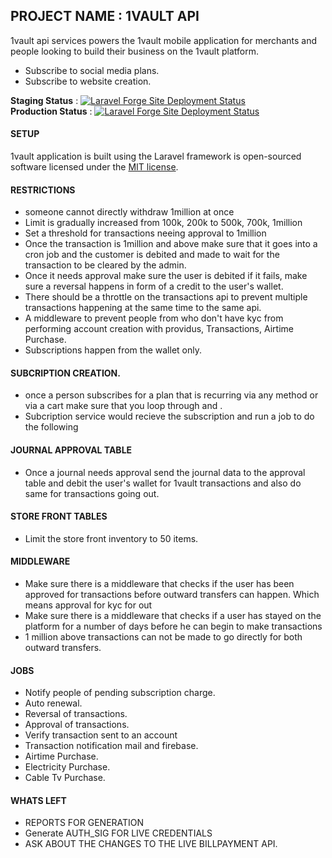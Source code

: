 
## PROJECT NAME :  1VAULT API
1vault api services powers the 1vault mobile application for merchants and people looking to build their business on the 1vault platform.

- Subscribe to social media plans.
- Subscribe to website creation.

**Staging Status** : [![Laravel Forge Site Deployment Status](https://img.shields.io/endpoint?url=https%3A%2F%2Fforge.laravel.com%2Fsite-badges%2F8d115b1d-522f-4917-b90c-8a5af5fea076%3Fdate%3D1%26commit%3D1&style=plastic)](https://forge.laravel.com/servers/734550/sites/2162422)<br/>
**Production Status** :  [![Laravel Forge Site Deployment Status](https://img.shields.io/endpoint?url=https%3A%2F%2Fforge.laravel.com%2Fsite-badges%2Fdabc5087-bee3-4791-8a82-63c6f72dd49f%3Fdate%3D1%26commit%3D1&style=plastic)](https://forge.laravel.com/servers/762121/sites/2259041)

#### SETUP
1vault application is built using the Laravel framework is open-sourced software licensed under the [MIT license](https://opensource.org/licenses/MIT).
#### RESTRICTIONS
* someone cannot directly withdraw 1million at once
* Limit is gradually increased from 100k, 200k to 500k, 700k, 1million
* Set a threshold for transactions neeing approval to 1million 
* Once the transaction is 1million and above make sure that it goes into a cron job and the customer is debited and made to wait for the transaction to be cleared by the admin.
* Once it needs approval make sure the user is debited if it fails, make sure a reversal happens in form of a credit to the user's wallet.
* There should be a throttle on the transactions api to prevent multiple transactions happening at the same time to the same api.
* A middleware to prevent people from who don't have kyc from performing account creation with providus, Transactions, Airtime Purchase.
* Subscriptions happen from the wallet only.
#### SUBCRIPTION CREATION.
* once a person subscribes for a plan that is recurring via any method or via a cart make sure that you loop through and .
* Subcription service would recieve the subscription and run a job to do the following
#### JOURNAL APPROVAL TABLE
* Once a journal needs approval send the journal data to the approval table and debit the user's wallet for 1vault transactions and also do same for transactions going out.
#### STORE FRONT TABLES
* Limit the store front inventory to 50 items.
#### MIDDLEWARE 
* Make sure there is a middleware that checks if the user has been approved for transactions before outward transfers can happen. Which means approval for kyc for out
* Make sure there is a middleware that checks if a user has stayed on the platform for a number of days before he can begin to make transactions
* 1 million above transactions can not be made to go directly for both outward transfers.
#### JOBS
* Notify people of pending subscription charge.
* Auto renewal.
* Reversal of transactions.
* Approval of transactions.
* Verify transaction sent to an account
* Transaction notification mail and firebase.
* Airtime Purchase. 
* Electricity Purchase.
* Cable Tv Purchase.

#### WHATS LEFT
* REPORTS FOR GENERATION
* Generate AUTH_SIG FOR LIVE CREDENTIALS
* ASK ABOUT THE CHANGES TO THE LIVE BILLPAYMENT API.

